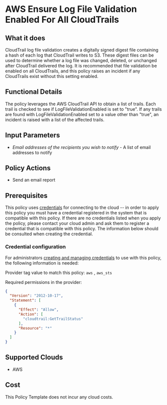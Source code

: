 # AWS Ensure Log File Validation Enabled For All CloudTrails

## What it does

CloudTrail log file validation creates a digitally signed digest file containing a hash of each log that CloudTrail writes to S3. These digest files can be used to determine whether a log file was changed, deleted, or unchanged after CloudTrail delivered the log. It is recommended that file validation be enabled on all CloudTrails, and this policy raises an incident if any CloudTrails exist without this setting enabled.

## Functional Details

The policy leverages the AWS CloudTrail API to obtain a list of trails. Each trail is checked to see if LogFileValidationEnabled is set to "true". If any trails are found with LogFileValidationEnabled set to a value other than "true", an incident is raised with a list of the affected trails.

## Input Parameters

- *Email addresses of the recipients you wish to notify* - A list of email addresses to notify

## Policy Actions

- Send an email report

## Prerequisites

This policy uses [credentials](https://docs.rightscale.com/policies/users/guides/credential_management.html) for connecting to the cloud -- in order to apply this policy you must have a credential registered in the system that is compatible with this policy. If there are no credentials listed when you apply the policy, please contact your cloud admin and ask them to register a credential that is compatible with this policy. The information below should be consulted when creating the credential.

### Credential configuration

For administrators [creating and managing credentials](https://docs.rightscale.com/policies/users/guides/credential_management.html) to use with this policy, the following information is needed:

Provider tag value to match this policy: `aws` , `aws_sts`

Required permissions in the provider:

```json
{
  "Version": "2012-10-17",
  "Statement": [
    {
      "Effect": "Allow",
      "Action": [
        "cloudtrail:GetTrailStatus"
      ],
      "Resource": "*"
    }
  ]
}
```

## Supported Clouds

- AWS

## Cost

This Policy Template does not incur any cloud costs.
